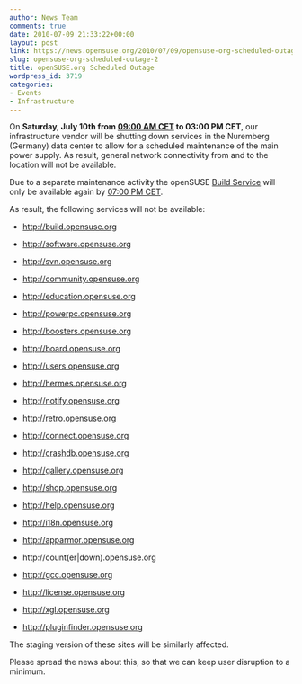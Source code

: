```yaml
---
author: News Team
comments: true
date: 2010-07-09 21:33:22+00:00
layout: post
link: https://news.opensuse.org/2010/07/09/opensuse-org-scheduled-outage-2/
slug: opensuse-org-scheduled-outage-2
title: openSUSE.org Scheduled Outage
wordpress_id: 3719
categories:
- Events
- Infrastructure
---
```


On **Saturday, July 10th from [09:00 AM CET](http://www.worldtimeserver.com/convert_time_in_UTC.aspx?y=2010&mo=07&d=10&h=7&mn=00) to 03:00 PM CET**, our infrastructure vendor will be shutting down services in the Nuremberg (Germany) data center to allow for a scheduled maintenance of the main power supply. As result, general network connectivity from and to the location will not be available.

Due to a separate maintenance activity the openSUSE [Build Service](http://en.opensuse.org/Build_Service) will only be available again by [07:00 PM CET](http://www.worldtimeserver.com/convert_time_in_UTC.aspx?y=2010&mo=07&d=10&h=17&mn=00).

As result, the following services will not be available:

* http://build.opensuse.org
* http://software.opensuse.org

* http://svn.opensuse.org
* http://community.opensuse.org
* http://education.opensuse.org
* http://powerpc.opensuse.org
* http://boosters.opensuse.org
* http://board.opensuse.org
* http://users.opensuse.org
* http://hermes.opensuse.org
* http://notify.opensuse.org
* http://retro.opensuse.org
* http://connect.opensuse.org
* http://crashdb.opensuse.org
* http://gallery.opensuse.org
* http://shop.opensuse.org
* http://help.opensuse.org
* http://i18n.opensuse.org
* http://apparmor.opensuse.org
* http://count(er|down).opensuse.org
* http://gcc.opensuse.org
* http://license.opensuse.org
* http://xgl.opensuse.org
* http://pluginfinder.opensuse.org

The staging version of these sites will be similarly affected.

Please spread the news about this, so that we can keep user disruption to a minimum.
